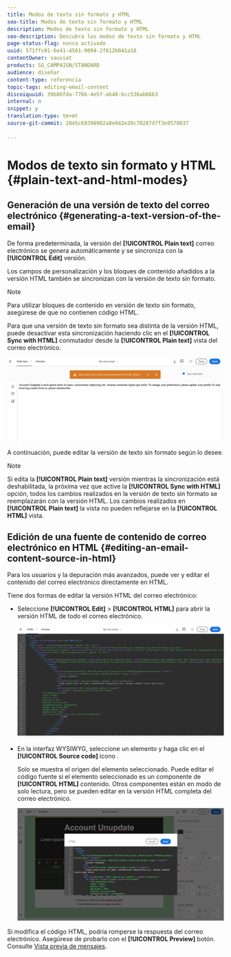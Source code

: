```yaml
---
title: Modos de texto sin formato y HTML
seo-title: Modos de texto sin formato y HTML
description: Modos de texto sin formato y HTML
seo-description: Descubra los modos de texto sin formato y HTML
page-status-flag: nunca activado
uuid: 571ffc01-6e41-4501-9094-2f812b041a10
contentOwner: sauviat
products: SG_CAMPAIGN/STANDARD
audience: diseñar
content-type: referencia
topic-tags: editing-email-content
discoiquuid: 39b86fda-7766-4e5f-ab48-bcc536ab66b3
internal: n
snippet: y
translation-type: tm+mt
source-git-commit: 2045c69398902a8e942e20c70287d7f3e9570837

---
```



# Modos de texto sin formato y HTML {#plain-text-and-html-modes}

## Generación de una versión de texto del correo electrónico {#generating-a-text-version-of-the-email}

De forma predeterminada, la versión del **[!UICONTROL Plain text]** correo electrónico se genera automáticamente y se sincroniza con la **[!UICONTROL Edit]** versión.

Los campos de personalización y los bloques de contenido añadidos a la versión HTML también se sincronizan con la versión de texto sin formato.

>[!NOTE]
>
>Para utilizar bloques de contenido en versión de texto sin formato, asegúrese de que no contienen código HTML.

Para que una versión de texto sin formato sea distinta de la versión HTML, puede desactivar esta sincronización haciendo clic en el **[!UICONTROL Sync with HTML]** conmutador desde la **[!UICONTROL Plain text]** vista del correo electrónico.

![](assets/email_designer_textversion.png)

A continuación, puede editar la versión de texto sin formato según lo desee.

>[!NOTE]
>
>Si edita la **[!UICONTROL Plain text]** versión mientras la sincronización está deshabilitada, la próxima vez que active la **[!UICONTROL Sync with HTML]** opción, todos los cambios realizados en la versión de texto sin formato se reemplazarán con la versión HTML. Los cambios realizados en **[!UICONTROL Plain text]** la vista no pueden reflejarse en la **[!UICONTROL HTML]** vista.

## Edición de una fuente de contenido de correo electrónico en HTML {#editing-an-email-content-source-in-html}

Para los usuarios y la depuración más avanzados, puede ver y editar el contenido del correo electrónico directamente en HTML.

Tiene dos formas de editar la versión HTML del correo electrónico:

* Seleccione **[!UICONTROL Edit]** &gt; **[!UICONTROL HTML]** para abrir la versión HTML de todo el correo electrónico.

   ![](assets/email_designer_html1.png)

* En la interfaz WYSIWYG, seleccione un elemento y haga clic en el **[!UICONTROL Source code]** icono .

   Solo se muestra el origen del elemento seleccionado. Puede editar el código fuente si el elemento seleccionado es un componente de **[!UICONTROL HTML]** contenido. Otros componentes están en modo de solo lectura, pero se pueden editar en la versión HTML completa del correo electrónico.

   ![](assets/email_designer_html2.png)

Si modifica el código HTML, podría romperse la respuesta del correo electrónico. Asegúrese de probarlo con el **[!UICONTROL Preview]** botón. Consulte [Vista previa de mensajes](../../sending/using/previewing-messages.md).

